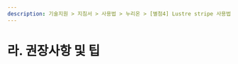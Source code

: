 ```yaml
---
description: 기술지원 > 지침서 > 사용법 > 누리온 > [별첨4] Lustre stripe 사용법 > 라. 권장사항 및 팁
---
```


# 라. 권장사항 및 팁

